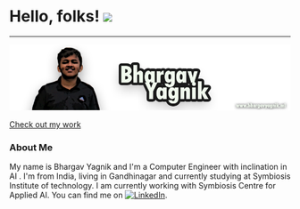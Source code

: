 # Hello, folks! <img src="https://raw.githubusercontent.com/MartinHeinz/MartinHeinz/master/wave.gif" width="30px">
---
![](img/bcy.png)

[Check out my work](www.bhargavyagnik.ml)

###  About Me
My name is Bhargav Yagnik and I'm a Computer Engineer with inclination in AI . I'm from India, living in Gandhinagar and currently studying at Symbiosis Institute of technology. I am currently working with Symbiosis Centre for Applied AI. You can find me on [![LinkedIn][3]][3].

[3.2]: https://raw.githubusercontent.com/MartinHeinz/MartinHeinz/master/linkedin-3-16.png (LinkedIn icon without padding)
[3]: https://www.linkedin.com/in/bhargav-yagnik-745518168/
